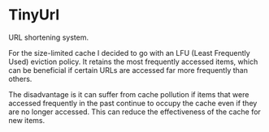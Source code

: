# TinyUrl
URL shortening system.


For the size-limited cache I decided to go with an LFU (Least Frequently Used) eviction policy.
It retains the most frequently accessed items, which can be beneficial if certain URLs are accessed far more frequently than others.

The disadvantage is it can suffer from cache pollution if items that were accessed frequently in the past continue to occupy the cache even if they are no longer accessed.
This can reduce the effectiveness of the cache for new items.
